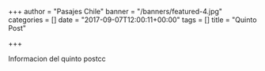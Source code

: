 +++
author = "Pasajes Chile"
banner = "/banners/featured-4.jpg"
categories = []
date = "2017-09-07T12:00:11+00:00"
tags = []
title = "Quinto Post"

+++


Informacion del quinto postcc<!--more-->
